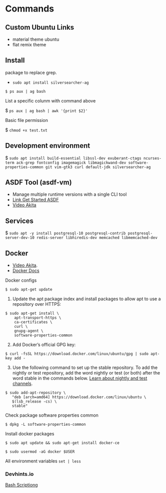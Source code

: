 # Commands

## Custom Ubuntu Links

- material theme ubuntu
- flat remix theme

## Install
package to replace grep.

- `sudo apt install silversearcher-ag` 

```
$ ps aux | ag bash
 ```

 List a specific colunm with command above

 $ `ps aux | ag bash | awk '{print $2}'`

 Basic file permission

 $ `chmod +x test.txt`

 ## Development environment

 $ `sudo apt install build-essential libssl-dev exuberant-ctags ncurses-term ack-grep fontconfig imagemagick libmagickwand-dev software-properties-common git vim-gtk3 curl default-jdk silversearcher-ag`

 ## ASDF Tool (asdf-vm)
- Manage multiple runtime versions with a single CLI tool
 - [Link Get Started ASDF](https://asdf-vm.com/#/core-manage-asdf-vm)
 - [Video Akita](https://youtu.be/epiyExCyb2s?t=2588)

 ## Services

 $ `sudo apt -y install postgresql-10 postgresql-contrib postgresql-server-dev-10 redis-server libhiredis-dev memcached libmemcached-dev`


 ## Docker
- [Video Akita](https://youtu.be/epiyExCyb2s?t=3254).
- [Docker Docs](https://docs.docker.com/engine/install/ubuntu/)

Docker configs

```
$ sudo apt-get update
```

1. Update the apt package index and install packages to allow apt to use a repository over HTTPS:

```
$ sudo apt-get install \
    apt-transport-https \
    ca-certificates \
    curl \
    gnupg-agent \
    software-properties-common

```

2. Add Docker’s official GPG key:
```
$ curl -fsSL https://download.docker.com/linux/ubuntu/gpg | sudo apt-key add -
```

3. Use the following command to set up the stable repository. To add the nightly or test repository, add the word nightly or test (or both) after the word stable in the commands below. [Learn about nightly and test channels](https://docs.docker.com/engine/install/).

```
$ sudo add-apt-repository \
   "deb [arch=amd64] https://download.docker.com/linux/ubuntu \
   $(lsb_release -cs) \
   stable"
```

Check package software properties common

```
$ dpkg -L software-properties-common
```

Install docker packages

```
$ sudo apt update && sudo apt-get install docker-ce
```

```
$ sudo usermod -aG docker $USER
```


All environment variables
`set | less`

 ### Devhints.io
 [Bash Scriptiong](https://devhints.io/bash)